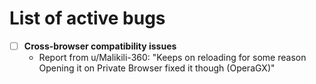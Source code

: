 # List of active bugs

- [ ] **Cross-browser compatibility issues**
  - Report from u/Malikili-360: "Keeps on reloading for some reason
    Opening it on Private Browser fixed it though (OperaGX)"
